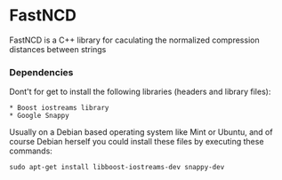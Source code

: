 # FastNCD
FastNCD is a C++ library for caculating the normalized compression distances between strings

### Dependencies

Dont't for get to install the following libraries (headers and library files):
	
	* Boost iostreams library
	* Google Snappy

Usually on a Debian based operating system like Mint or Ubuntu, and of course Debian herself you could install these files by executing these commands:
	
	sudo apt-get install libboost-iostreams-dev snappy-dev
	

